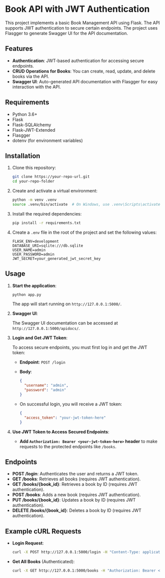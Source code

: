 
# Book API with JWT Authentication

This project implements a basic Book Management API using Flask. The API supports JWT authentication to secure certain endpoints. The project uses Flasgger to generate Swagger UI for the API documentation.

## Features

- **Authentication**: JWT-based authentication for accessing secure endpoints.
- **CRUD Operations for Books**: You can create, read, update, and delete books via the API.
- **Swagger UI**: Auto-generated API documentation with Flasgger for easy interaction with the API.

## Requirements

- Python 3.6+
- Flask
- Flask-SQLAlchemy
- Flask-JWT-Extended
- Flasgger
- dotenv (for environment variables)

## Installation

1. Clone this repository:

   ```bash
   git clone https://your-repo-url.git
   cd your-repo-folder
   ```

2. Create and activate a virtual environment:

   ```bash
   python -m venv .venv
   source .venv/bin/activate  # On Windows, use .venv\Scripts\activate
   ```

3. Install the required dependencies:

   ```bash
   pip install -r requirements.txt
   ```

4. Create a `.env` file in the root of the project and set the following values:

   ```env
   FLASK_ENV=development
   DATABASE_URI=sqlite:///db.sqlite
   USER_NAME=admin
   USER_PASSWORD=admin
   JWT_SECRET=your_generated_jwt_secret_key
   ```

## Usage

1. **Start the application**:

   ```bash
   python app.py
   ```

   The app will start running on `http://127.0.0.1:5000/`.

2. **Swagger UI**:

   The Swagger UI documentation can be accessed at `http://127.0.0.1:5000/apidocs/`.

3. **Login and Get JWT Token**:

   To access secure endpoints, you must first log in and get the JWT token:

   - **Endpoint**: `POST /login`
   - **Body**:
     ```json
     {
       "username": "admin",
       "password": "admin"
     }
     ```

   - On successful login, you will receive a JWT token:

     ```json
     {
       "access_token": "your-jwt-token-here"
     }
     ```

4. **Use JWT Token to Access Secured Endpoints**:

   - **Add `Authorization: Bearer <your-jwt-token-here>` header** to make requests to the protected endpoints like `/books`.

## Endpoints

- **POST /login**: Authenticates the user and returns a JWT token.
- **GET /books**: Retrieves all books (requires JWT authentication).
- **GET /books/{book_id}**: Retrieves a book by ID (requires JWT authentication).
- **POST /books**: Adds a new book (requires JWT authentication).
- **PUT /books/{book_id}**: Updates a book by ID (requires JWT authentication).
- **DELETE /books/{book_id}**: Deletes a book by ID (requires JWT authentication).

## Example cURL Requests

- **Login Request**:

  ```bash
  curl -X POST http://127.0.0.1:5000/login -H "Content-Type: application/json" -d '{"username": "admin", "password": "admin"}'
  ```

- **Get All Books** (Authenticated):

  ```bash
  curl -X GET http://127.0.0.1:5000/books -H "Authorization: Bearer <your-jwt-token-here>"
  ```

